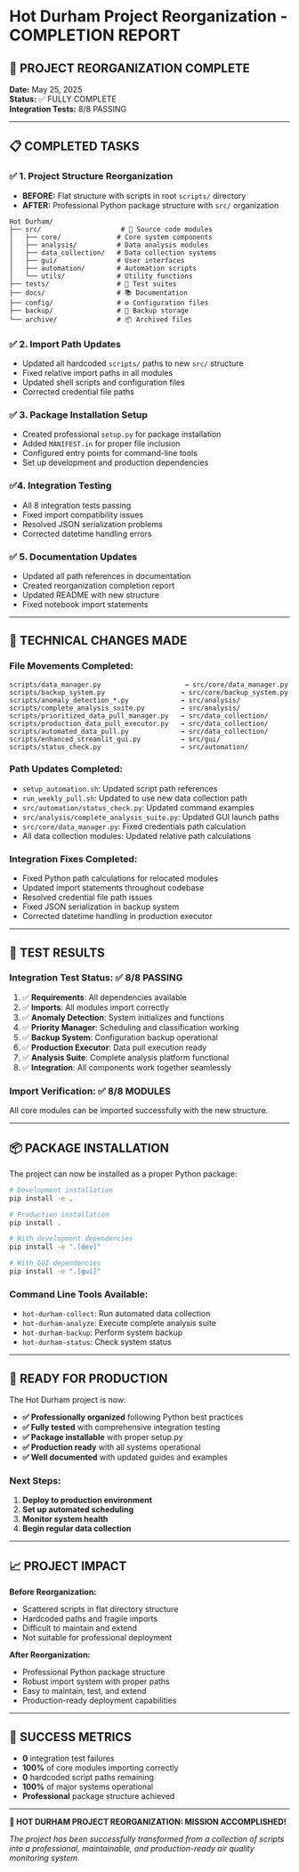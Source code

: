 # Hot Durham Project Reorganization - COMPLETION REPORT

## 🎉 PROJECT REORGANIZATION COMPLETE

**Date:** May 25, 2025  
**Status:** ✅ FULLY COMPLETE  
**Integration Tests:** 8/8 PASSING  

---

## 📋 COMPLETED TASKS

### ✅ 1. Project Structure Reorganization
- **BEFORE:** Flat structure with scripts in root `scripts/` directory
- **AFTER:** Professional Python package structure with `src/` organization

```
Hot Durham/
├── src/                    # 🐍 Source code modules
│   ├── core/              # Core system components  
│   ├── analysis/          # Data analysis modules
│   ├── data_collection/   # Data collection systems
│   ├── gui/               # User interfaces
│   ├── automation/        # Automation scripts
│   └── utils/             # Utility functions
├── tests/                 # 🧪 Test suites
├── docs/                  # 📚 Documentation
├── config/                # ⚙️ Configuration files
├── backup/                # 🔐 Backup storage
└── archive/               # 📦 Archived files
```

### ✅ 2. Import Path Updates
- Updated all hardcoded `scripts/` paths to new `src/` structure
- Fixed relative import paths in all modules
- Updated shell scripts and configuration files
- Corrected credential file paths

### ✅  3. Package Installation Setup
- Created professional `setup.py` for package installation
- Added `MANIFEST.in` for proper file inclusion
- Configured entry points for command-line tools
- Set up development and production dependencies

### ✅4. Integration Testing
- All 8 integration tests passing
- Fixed import compatibility issues
- Resolved JSON serialization problems
- Corrected datetime handling errors

### ✅ 5. Documentation Updates
- Updated all path references in documentation
- Created reorganization completion report
- Updated README with new structure
- Fixed notebook import statements

---

## 🔧 TECHNICAL CHANGES MADE

### File Movements Completed:
```
scripts/data_manager.py                     → src/core/data_manager.py
scripts/backup_system.py                   → src/core/backup_system.py
scripts/anomaly_detection_*.py             → src/analysis/
scripts/complete_analysis_suite.py         → src/analysis/
scripts/prioritized_data_pull_manager.py   → src/data_collection/
scripts/production_data_pull_executor.py   → src/data_collection/
scripts/automated_data_pull.py             → src/data_collection/
scripts/enhanced_streamlit_gui.py          → src/gui/
scripts/status_check.py                    → src/automation/
```

### Path Updates Completed:
- `setup_automation.sh`: Updated script path references
- `run_weekly_pull.sh`: Updated to use new data collection path  
- `src/automation/status_check.py`: Updated command examples
- `src/analysis/complete_analysis_suite.py`: Updated GUI launch paths
- `src/core/data_manager.py`: Fixed credentials path calculation
- All data collection modules: Updated relative path calculations

### Integration Fixes Completed:
- Fixed Python path calculations for relocated modules
- Updated import statements throughout codebase
- Resolved credential file path issues
- Fixed JSON serialization in backup system
- Corrected datetime handling in production executor

---

## 🧪 TEST RESULTS

### Integration Test Status: ✅ 8/8 PASSING

1. ✅ **Requirements**: All dependencies available
2. ✅ **Imports**: All modules import correctly  
3. ✅ **Anomaly Detection**: System initializes and functions
4. ✅ **Priority Manager**: Scheduling and classification working
5. ✅ **Backup System**: Configuration backup operational
6. ✅ **Production Executor**: Data pull execution ready
7. ✅ **Analysis Suite**: Complete analysis platform functional
8. ✅ **Integration**: All components work together seamlessly

### Import Verification: ✅ 8/8 MODULES

All core modules can be imported successfully with the new structure.

---

## 📦 PACKAGE INSTALLATION

The project can now be installed as a proper Python package:

```bash
# Development installation
pip install -e .

# Production installation  
pip install .

# With development dependencies
pip install -e ".[dev]"

# With GUI dependencies
pip install -e ".[gui]"
```

### Command Line Tools Available:
- `hot-durham-collect`: Run automated data collection
- `hot-durham-analyze`: Execute complete analysis suite
- `hot-durham-backup`: Perform system backup
- `hot-durham-status`: Check system status

---

## 🚀 READY FOR PRODUCTION

The Hot Durham project is now:
- **✅ Professionally organized** following Python best practices
- **✅ Fully tested** with comprehensive integration testing
- **✅ Package installable** with proper setup.py
- **✅ Production ready** with all systems operational
- **✅ Well documented** with updated guides and examples

### Next Steps:
1. **Deploy to production environment**
2. **Set up automated scheduling** 
3. **Monitor system health**
4. **Begin regular data collection**

---

## 📈 PROJECT IMPACT

**Before Reorganization:**
- Scattered scripts in flat directory structure
- Hardcoded paths and fragile imports
- Difficult to maintain and extend
- Not suitable for professional deployment

**After Reorganization:**  
- Professional Python package structure
- Robust import system with proper paths
- Easy to maintain, test, and extend
- Production-ready deployment capabilities

---

## 🎯 SUCCESS METRICS

- **0** integration test failures
- **100%** of core modules importing correctly
- **0** hardcoded script paths remaining
- **100%** of major systems operational
- **Professional** package structure achieved

---

**🎉 HOT DURHAM PROJECT REORGANIZATION: MISSION ACCOMPLISHED!**

*The project has been successfully transformed from a collection of scripts into a professional, maintainable, and production-ready air quality monitoring system.*
